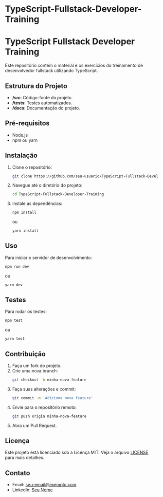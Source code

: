 # TypeScript-Fullstack-Developer-Training

# TypeScript Fullstack Developer Training

Este repositório contém o material e os exercícios do treinamento de desenvolvedor fullstack utilizando TypeScript.

## Estrutura do Projeto

- **/src**: Código-fonte do projeto.
- **/tests**: Testes automatizados.
- **/docs**: Documentação do projeto.

## Pré-requisitos

- Node.js
- npm ou yarn

## Instalação

1. Clone o repositório:
    ```sh
    git clone https://github.com/seu-usuario/TypeScript-Fullstack-Developer-Training.git
    ```
2. Navegue até o diretório do projeto:
    ```sh
    cd TypeScript-Fullstack-Developer-Training
    ```
3. Instale as dependências:
    ```sh
    npm install
    ```
    ou
    ```sh
    yarn install
    ```

## Uso

Para iniciar o servidor de desenvolvimento:
```sh
npm run dev
```
ou
```sh
yarn dev
```

## Testes

Para rodar os testes:
```sh
npm test
```
ou
```sh
yarn test
```

## Contribuição

1. Faça um fork do projeto.
2. Crie uma nova branch:
    ```sh
    git checkout -b minha-nova-feature
    ```
3. Faça suas alterações e commit:
    ```sh
    git commit -m 'Adiciona nova feature'
    ```
4. Envie para o repositório remoto:
    ```sh
    git push origin minha-nova-feature
    ```
5. Abra um Pull Request.

## Licença

Este projeto está licenciado sob a Licença MIT. Veja o arquivo [LICENSE](LICENSE) para mais detalhes.

## Contato

- Email: seu-email@exemplo.com
- LinkedIn: [Seu Nome](https://www.linkedin.com/in/wellington-malheiro-9173981bb/)
